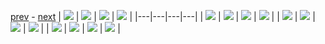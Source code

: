 
[prev](gal_4.md) - [next](#blank)
| [![](../thumb/uncompressed_scenario_training_training.tfrecord-00008-of-01000.gif)](../vid/uncompressed_scenario_training_training.tfrecord-00008-of-01000.gif)  | [![](../thumb/uncompressed_scenario_training_training.tfrecord-00004-of-01000.gif)](../vid/uncompressed_scenario_training_training.tfrecord-00004-of-01000.gif)  | [![](../thumb/uncompressed_scenario_training_training.tfrecord-00042-of-01000.gif)](../vid/uncompressed_scenario_training_training.tfrecord-00042-of-01000.gif)  | [![](../thumb/uncompressed_scenario_training_training.tfrecord-00083-of-01000.gif)](../vid/uncompressed_scenario_training_training.tfrecord-00083-of-01000.gif)  |
|---|---|---|---|
| [![](../thumb/uncompressed_scenario_training_training.tfrecord-00092-of-01000.gif)](../vid/uncompressed_scenario_training_training.tfrecord-00092-of-01000.gif)  | [![](../thumb/uncompressed_scenario_training_training.tfrecord-00034-of-01000.gif)](../vid/uncompressed_scenario_training_training.tfrecord-00034-of-01000.gif)  | [![](../thumb/uncompressed_scenario_training_training.tfrecord-00043-of-01000.gif)](../vid/uncompressed_scenario_training_training.tfrecord-00043-of-01000.gif)  | [![](../thumb/uncompressed_scenario_training_training.tfrecord-00075-of-01000.gif)](../vid/uncompressed_scenario_training_training.tfrecord-00075-of-01000.gif)  |
| [![](../thumb/uncompressed_scenario_training_training.tfrecord-00052-of-01000.gif)](../vid/uncompressed_scenario_training_training.tfrecord-00052-of-01000.gif)  | [![](../thumb/uncompressed_scenario_training_training.tfrecord-00050-of-01000.gif)](../vid/uncompressed_scenario_training_training.tfrecord-00050-of-01000.gif)  | [![](../thumb/uncompressed_scenario_training_training.tfrecord-00081-of-01000.gif)](../vid/uncompressed_scenario_training_training.tfrecord-00081-of-01000.gif)  | [![](../thumb/uncompressed_scenario_training_training.tfrecord-00082-of-01000.gif)](../vid/uncompressed_scenario_training_training.tfrecord-00082-of-01000.gif)  |
| [![](../thumb/uncompressed_scenario_training_training.tfrecord-00025-of-01000.gif)](../vid/uncompressed_scenario_training_training.tfrecord-00025-of-01000.gif)  | [![](../thumb/uncompressed_scenario_training_training.tfrecord-00059-of-01000.gif)](../vid/uncompressed_scenario_training_training.tfrecord-00059-of-01000.gif)  | [![](../thumb/uncompressed_scenario_training_training.tfrecord-00017-of-01000.gif)](../vid/uncompressed_scenario_training_training.tfrecord-00017-of-01000.gif)  | [![](../thumb/uncompressed_scenario_training_training.tfrecord-00070-of-01000.gif)](../vid/uncompressed_scenario_training_training.tfrecord-00070-of-01000.gif)  |
